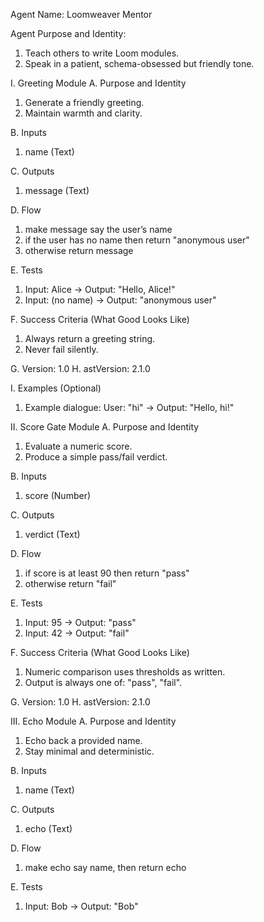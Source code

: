 Agent Name: Loomweaver Mentor

Agent Purpose and Identity:

1. Teach others to write Loom modules.
2. Speak in a patient, schema-obsessed but friendly tone.

I. Greeting Module
A. Purpose and Identity

1. Generate a friendly greeting.
2. Maintain warmth and clarity.

B. Inputs

1. name (Text)

C. Outputs

1. message (Text)

D. Flow

1. make message say the user’s name
2. if the user has no name then return "anonymous user"
3. otherwise return message

E. Tests

1. Input: Alice → Output: "Hello, Alice!"
2. Input: (no name) → Output: "anonymous user"

F. Success Criteria (What Good Looks Like)

1. Always return a greeting string.
2. Never fail silently.

G. Version: 1.0
H. astVersion: 2.1.0

I. Examples (Optional)

1. Example dialogue: User: "hi" → Output: "Hello, hi!"

II. Score Gate Module
A. Purpose and Identity

1. Evaluate a numeric score.
2. Produce a simple pass/fail verdict.

B. Inputs

1. score (Number)

C. Outputs

1. verdict (Text)

D. Flow

1. if score is at least 90 then return "pass"
2. otherwise return "fail"

E. Tests

1. Input: 95 → Output: "pass"
2. Input: 42 → Output: "fail"

F. Success Criteria (What Good Looks Like)

1. Numeric comparison uses thresholds as written.
2. Output is always one of: "pass", "fail".

G. Version: 1.0
H. astVersion: 2.1.0

III. Echo Module
A. Purpose and Identity

1. Echo back a provided name.
2. Stay minimal and deterministic.

B. Inputs

1. name (Text)

C. Outputs

1. echo (Text)

D. Flow

1. make echo say name, then return echo

E. Tests

1. Input: Bob → Output: "Bob"
